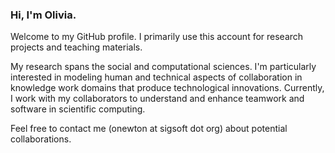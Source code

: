 ### Hi, I'm Olivia. 

Welcome to my GitHub profile. I primarily use this account for research projects and teaching materials. 

My research spans the social and computational sciences. I'm particularly interested in modeling human and technical aspects of collaboration in knowledge work domains that produce technological innovations. Currently, I work with my collaborators to understand and enhance teamwork and software in scientific computing.

Feel free to contact me (onewton at sigsoft dot org) about potential collaborations.

<!--
**small0live/small0live** is a ✨ _special_ ✨ repository because its `README.md` (this file) appears on your GitHub profile.

Here are some ideas to get you started:

- 🔭 I’m currently working on ...
- 🌱 I’m currently learning ...
- 👯 I’m looking to collaborate on ...
- 🤔 I’m looking for help with ...
- 💬 Ask me about ...
- 📫 How to reach me: ...
- 😄 Pronouns: ...
- ⚡ Fun fact: ...
-->

